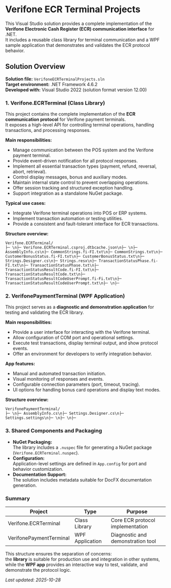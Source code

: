 
# Verifone ECR Terminal Projects

This Visual Studio solution provides a complete implementation of the **Verifone Electronic Cash Register (ECR) communication interface** for .NET.  
It includes a reusable class library for terminal communication and a WPF sample application that demonstrates and validates the ECR protocol behavior.

## Solution Overview

**Solution file:** `VerifoneECRTerminalProjects.sln`  
**Target environment:** .NET Framework 4.6.2  
**Developed with:** Visual Studio 2022 (solution format version 12.00)

### 1. Verifone.ECRTerminal (Class Library)

This project contains the complete implementation of the **ECR communication protocol** for Verifone payment terminals.  
It exposes a high-level API for controlling terminal operations, handling transactions, and processing responses.

**Main responsibilities:**
- Manage communication between the POS system and the Verifone payment terminal.
- Provide event-driven notification for all protocol responses.
- Implement all essential transaction types (payment, refund, reversal, abort, retrieval).
- Control display messages, bonus and auxiliary modes.
- Maintain internal state control to prevent overlapping operations.
- Offer session tracking and structured exception handling.
- Support integration as a standalone NuGet package.

**Typical use cases:**
- Integrate Verifone terminal operations into POS or ERP systems.
- Implement transaction automation or testing utilities.
- Provide a consistent and fault-tolerant interface for ECR transactions.

**Structure overview:**
```
Verifone.ECRTerminal/
├─ \n├─ Verifone.ECRTerminal.csproj.dtbcache.json\n├─ \n├─ AssemblyInfo.cs\n├─ CommonStrings.fi-FI.txt\n├─ CommonStrings.txt\n├─ CustomerBonusStatus.fi-FI.txt\n├─ CustomerBonusStatus.txt\n├─ Strings.Designer.cs\n├─ Strings.resx\n├─ TransactionStatusPhase.fi-FI.txt\n├─ TransactionStatusPhase.txt\n├─ TransactionStatusResultCode.fi-FI.txt\n├─ TransactionStatusResultCode.txt\n├─ TransactionStatusResultCodeUserPrompt.fi-Fi.txt\n├─ TransactionStatusResultCodeUserPrompt.txt\n├─ \n├─ 
```

### 2. VerifonePaymentTerminal (WPF Application)

This project serves as a **diagnostic and demonstration application** for testing and validating the ECR library.

**Main responsibilities:**
- Provide a user interface for interacting with the Verifone terminal.
- Allow configuration of COM port and operational settings.
- Execute test transactions, display terminal output, and show protocol events.
- Offer an environment for developers to verify integration behavior.

**App features:**
- Manual and automated transaction initiation.
- Visual monitoring of responses and events.
- Configurable connection parameters (port, timeout, tracing).
- UI options for handling bonus card operations and display text modes.

**Structure overview:**
```
VerifonePaymentTerminal/
├─ \n├─ AssemblyInfo.cs\n├─ Settings.Designer.cs\n├─ Settings.settings\n├─ \n├─ \n├─ 
```

### 3. Shared Components and Packaging

- **NuGet Packaging:**  
  The library includes a `.nuspec` file for generating a NuGet package (`Verifone.ECRTerminal.nuspec`).
- **Configuration:**  
  Application-level settings are defined in `App.config` for port and behavior customization.
- **Documentation Support:**  
  The solution includes metadata suitable for DocFX documentation generation.

### Summary

| Project | Type | Purpose |
|----------|------|----------|
| Verifone.ECRTerminal | Class Library | Core ECR protocol implementation |
| VerifonePaymentTerminal | WPF Application | Diagnostic and demonstration tool |

This structure ensures the separation of concerns:  
the **library** is suitable for production use and integration in other systems,  
while the **WPF app** provides an interactive way to test, validate, and demonstrate the protocol logic.

_Last updated: 2025-10-28_
